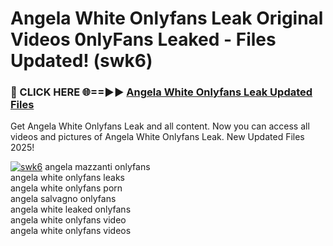 # Angela White Onlyfans Leak Original Videos 0nlyFans Leaked - Files Updated! (swk6)

<h3>🔴 CLICK HERE 🌐==►► <a href="https://tinyurl.com/3hn5wdd3" rel="nofollow">Angela White Onlyfans Leak Updated Files</a></h3>

Get Angela White Onlyfans Leak and all content. Now you can access all videos and pictures of Angela White Onlyfans Leak. New Updated Files 2025!

[![swk6](https://i.imgur.com/4HnBqBT.gif)](https://tinyurl.com/3hn5wdd3)
angela mazzanti onlyfans<br>
angela white onlyfans leaks<br>
angela white onlyfans porn<br>
angela salvagno onlyfans<br>
angela white leaked onlyfans<br>
angela white onlyfans video<br>
angela white onlyfans videos